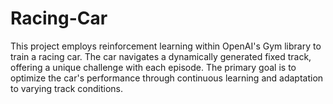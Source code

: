 # Racing-Car
This project employs reinforcement learning within OpenAI's Gym library to train a racing car. The car navigates a dynamically generated fixed track, offering a unique challenge with each episode. The primary goal is to optimize the car's performance through continuous learning and adaptation to varying track conditions.
